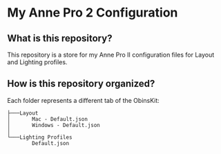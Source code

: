 # My Anne Pro 2 Configuration

## What is this repository?
This repository is a store for my Anne Pro II configuration files for Layout and Lighting profiles.

## How is this repository organized?

Each folder represents a different tab of the ObinsKit:

```
├───Layout
│       Mac - Default.json
│       Windows - Default.json
│
└───Lighting Profiles
        Default.json
```
